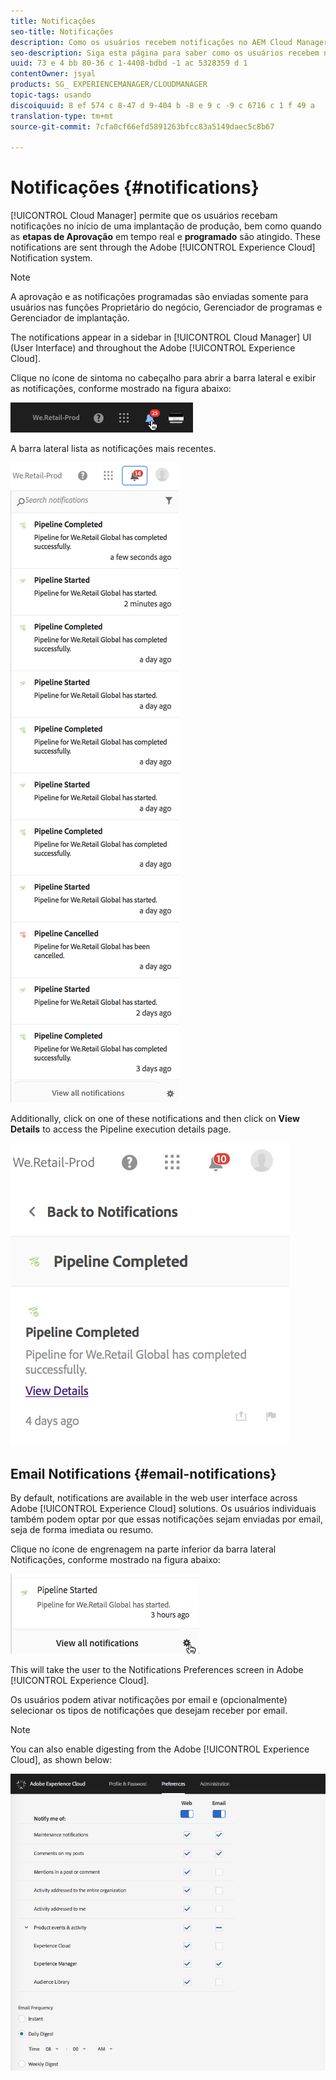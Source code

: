 ```yaml
---
title: Notificações
seo-title: Notificações
description: Como os usuários recebem notificações no AEM Cloud Manager
seo-description: Siga esta página para saber como os usuários recebem notificações quando um pipeline começa e é concluído - com êxito ou não - no Gerenciador do AEM Cloud.
uuid: 73 e 4 bb 80-36 c 1-4408-bdbd -1 ac 5328359 d 1
contentOwner: jsyal
products: SG_ EXPERIENCEMANAGER/CLOUDMANAGER
topic-tags: usando
discoiquuid: 8 ef 574 c 8-47 d 9-404 b -8 e 9 c -9 c 6716 c 1 f 49 a
translation-type: tm+mt
source-git-commit: 7cfa0cf66efd5891263bfcc83a5149daec5c8b67

---
```



# Notificações {#notifications}

[!UICONTROL Cloud Manager] permite que os usuários recebam notificações no início de uma implantação de produção, bem como quando as **etapas de Aprovação** em tempo real e **programado** são atingido. These notifications are sent through the Adobe [!UICONTROL Experience Cloud] Notification system.

>[!NOTE]
>
>A aprovação e as notificações programadas são enviadas somente para usuários nas funções Proprietário do negócio, Gerenciador de programas e Gerenciador de implantação.

The notifications appear in a sidebar in [!UICONTROL Cloud Manager] UI (User Interface) and throughout the Adobe [!UICONTROL Experience Cloud].

Clique no ícone de sintoma no cabeçalho para abrir a barra lateral e exibir as notificações, conforme mostrado na figura abaixo:

![](assets/image2018-7-12_11-52-40.png)

A barra lateral lista as notificações mais recentes.

![](assets/screen_shot_2018-07-20at91406pm.png)

Additionally, click on one of these notifications and then click on **View Details** to access the Pipeline execution details page.

![](assets/screen_shot_2018-08-14at43503pm.png)

## Email Notifications {#email-notifications}

By default, notifications are available in the web user interface across Adobe [!UICONTROL Experience Cloud] solutions. Os usuários individuais também podem optar por que essas notificações sejam enviadas por email, seja de forma imediata ou resumo.

Clique no ícone de engrenagem na parte inferior da barra lateral Notificações, conforme mostrado na figura abaixo:

![](assets/image2018-7-12_12-8-19.png)

This will take the user to the Notifications Preferences screen in Adobe [!UICONTROL Experience Cloud].

Os usuários podem ativar notificações por email e (opcionalmente) selecionar os tipos de notificações que desejam receber por email.

>[!NOTE]
>
>You can also enable digesting from the Adobe [!UICONTROL Experience Cloud], as shown below:

![](assets/image2018-7-12_12-10-51.png)
